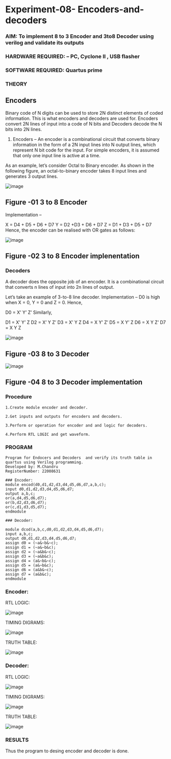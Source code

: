 # Experiment-08- Encoders-and-decoders 
### AIM: To implement 8 to 3 Encoder and  3to8 Decoder using verilog and validate its outputs
### HARDWARE REQUIRED:  – PC, Cyclone II , USB flasher
### SOFTWARE REQUIRED:   Quartus prime
### THEORY 

## Encoders
Binary code of N digits can be used to store 2N distinct elements of coded information. This is what encoders and decoders are used for. Encoders convert 2N lines of input into a code of N bits and Decoders decode the N bits into 2N lines.

1. Encoders –
An encoder is a combinational circuit that converts binary information in the form of a 2N input lines into N output lines, which represent N bit code for the input. For simple encoders, it is assumed that only one input line is active at a time.

As an example, let’s consider Octal to Binary encoder. As shown in the following figure, an octal-to-binary encoder takes 8 input lines and generates 3 output lines.

![image](https://user-images.githubusercontent.com/36288975/171543588-bc0746df-a173-4b35-989e-5fb7d385fe8a.png)
## Figure -01 3 to 8 Encoder 


Implementation –

X = D4 + D5 + D6 + D7
Y = D2 +D3 + D6 + D7
Z = D1 + D3 + D5 + D7 
Hence, the encoder can be realised with OR gates as follows:


![image](https://user-images.githubusercontent.com/36288975/171543740-68403b82-aa93-4c98-9343-f32b14885a2e.png)
## Figure -02 3 to 8 Encoder implenentation 

 ### Decoders 
A decoder does the opposite job of an encoder. It is a combinational circuit that converts n lines of input into 2n lines of output.

Let’s take an example of 3-to-8 line decoder.
Implementation –
D0 is high when X = 0, Y = 0 and Z = 0. Hence,

D0 = X’ Y’ Z’ 
Similarly,

D1 = X’ Y’ Z
D2 = X’ Y Z’
D3 = X’ Y Z
D4 = X Y’ Z’
D5 = X Y’ Z
D6 = X Y Z’
D7 = X Y Z 


![image](https://user-images.githubusercontent.com/36288975/171543978-ee2d0671-2846-40a1-8705-507fd6287a49.png)
## Figure -03 8 to 3 Decoder 



![image](https://user-images.githubusercontent.com/36288975/171543866-5a6eace6-8683-49d7-9c4f-a7cb30ec3035.png)
## Figure -04 8 to 3 Decoder implementation 

### Procedure
```
1.Create module encoder and decoder.

2.Get inputs and outputs for encoders and decoders.

3.Perform or operation for encoder and and logic for decoders.

4.Perform RTL LOGIC and get waveform.
```
### PROGRAM 
```
Program for Endocers and Decoders  and verify its truth table in quartus using Verilog programming.
Developed by: M.Chandru
RegisterNumber: 22008631
```
```
### Encoder:
module encod(d0,d1,d2,d3,d4,d5,d6,d7,a,b,c);
input d0,d1,d2,d3,d4,d5,d6,d7;
output a,b,c;
or(a,d4,d5,d6,d7);
or(b,d2,d3,d6,d7);
or(c,d1,d3,d5,d7);
endmodule

### Decoder:

module dcod(a,b,c,d0,d1,d2,d3,d4,d5,d6,d7);
input a,b,c;
output d0,d1,d2,d3,d4,d5,d6,d7;
assign d0 = (~a&~b&~c);
assign d1 = (~a&~b&c);
assign d2 = (~a&b&~c);
assign d3 = (~a&b&c);
assign d4 = (a&~b&~c);
assign d5 = (a&~b&c);
assign d6 = (a&b&~c);
assign d7 = (a&b&c);
endmodule
```

### Encoder:

RTL LOGIC:

![image](https://user-images.githubusercontent.com/119393023/213919409-7b50043f-25dd-4b83-983e-a22ea8624d7b.png)

TIMING DIGRAMS:

![image](https://user-images.githubusercontent.com/119393023/213919428-5dddb788-7051-4485-8679-c1e0f4c10418.png)

 TRUTH TABLE: 

![image](https://user-images.githubusercontent.com/119393023/213919472-c32ce306-c1e8-4437-8423-a79f0ddf6050.png)

### Decoder:

RTL LOGIC:

![image](https://user-images.githubusercontent.com/119393023/213919498-ab45cb4e-c72f-4529-b1fe-ec4543954712.png)

TIMING DIGRAMS:

![image](https://user-images.githubusercontent.com/119393023/213919520-0fe52460-428f-4dec-8bca-b0b281eefd45.png)

TRUTH TABLE:

![image](https://user-images.githubusercontent.com/119393023/213919535-d750bdf8-cc62-4467-8a74-e1ff40ccb512.png)

### RESULTS 
Thus the program to desing encoder and decoder is done.

